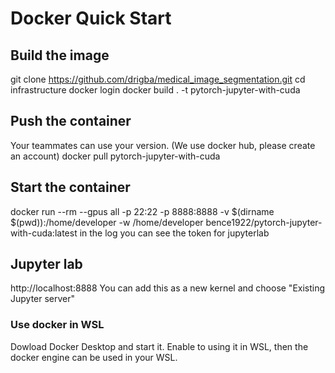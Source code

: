 # Docker Quick Start

## Build the image
git clone https://github.com/drigba/medical_image_segmentation.git
cd infrastructure
docker login
docker build . -t pytorch-jupyter-with-cuda

## Push the container 
Your teammates can use your version. (We use docker hub, please create an account)
docker pull pytorch-jupyter-with-cuda

## Start the container
docker run --rm --gpus all -p 22:22 -p 8888:8888 -v $(dirname $(pwd)):/home/developer -w /home/developer bence1922/pytorch-jupyter-with-cuda:latest
in the log you can see the token for jupyterlab

## Jupyter lab
http://localhost:8888
You can add this as a new kernel and choose "Existing Jupyter server"

### Use docker in WSL
Dowload Docker Desktop and start it. Enable to using it in WSL, then the docker engine can be used in your WSL.
